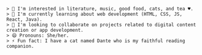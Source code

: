 ```
> 👀 I'm interested in literature, music, good food, cats, and tea ♥️.
> 🌱 I'm currently learning about web development (HTML, CSS, JS, React, Java).
> 💞️ I'm looking to collaborate on projects related to digital content creation or app development.
> 😄 Pronouns: She/her.
> ⚡ Fun fact: I have a cat named Dante who is my faithful reading companion.
```

<!---
PaulaRomMa/PaulaRomMa is a ✨ special ✨ repository because its `README.md` (this file) appears on your GitHub profile.
You can click the Preview link to take a look at your changes.
--->
